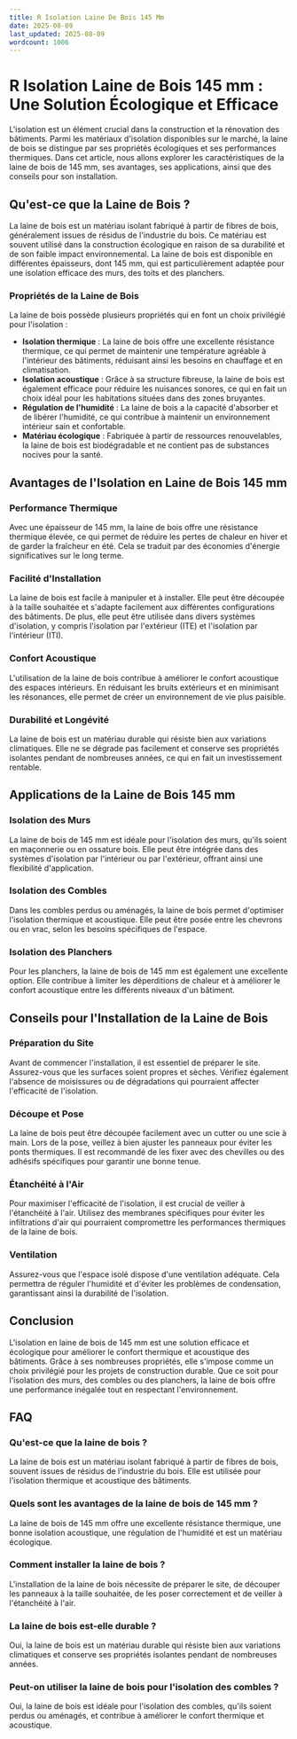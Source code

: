 ```yaml
---
title: R Isolation Laine De Bois 145 Mm
date: 2025-08-09
last_updated: 2025-08-09
wordcount: 1006
---
```


# R Isolation Laine de Bois 145 mm : Une Solution Écologique et Efficace

L'isolation est un élément crucial dans la construction et la rénovation des bâtiments. Parmi les matériaux d'isolation disponibles sur le marché, la laine de bois se distingue par ses propriétés écologiques et ses performances thermiques. Dans cet article, nous allons explorer les caractéristiques de la laine de bois de 145 mm, ses avantages, ses applications, ainsi que des conseils pour son installation.

## Qu'est-ce que la Laine de Bois ?

La laine de bois est un matériau isolant fabriqué à partir de fibres de bois, généralement issues de résidus de l'industrie du bois. Ce matériau est souvent utilisé dans la construction écologique en raison de sa durabilité et de son faible impact environnemental. La laine de bois est disponible en différentes épaisseurs, dont 145 mm, qui est particulièrement adaptée pour une isolation efficace des murs, des toits et des planchers.

### Propriétés de la Laine de Bois

La laine de bois possède plusieurs propriétés qui en font un choix privilégié pour l'isolation :

- **Isolation thermique** : La laine de bois offre une excellente résistance thermique, ce qui permet de maintenir une température agréable à l'intérieur des bâtiments, réduisant ainsi les besoins en chauffage et en climatisation.
- **Isolation acoustique** : Grâce à sa structure fibreuse, la laine de bois est également efficace pour réduire les nuisances sonores, ce qui en fait un choix idéal pour les habitations situées dans des zones bruyantes.
- **Régulation de l'humidité** : La laine de bois a la capacité d'absorber et de libérer l'humidité, ce qui contribue à maintenir un environnement intérieur sain et confortable.
- **Matériau écologique** : Fabriquée à partir de ressources renouvelables, la laine de bois est biodégradable et ne contient pas de substances nocives pour la santé.

## Avantages de l'Isolation en Laine de Bois 145 mm

### Performance Thermique

Avec une épaisseur de 145 mm, la laine de bois offre une résistance thermique élevée, ce qui permet de réduire les pertes de chaleur en hiver et de garder la fraîcheur en été. Cela se traduit par des économies d'énergie significatives sur le long terme.

### Facilité d'Installation

La laine de bois est facile à manipuler et à installer. Elle peut être découpée à la taille souhaitée et s'adapte facilement aux différentes configurations des bâtiments. De plus, elle peut être utilisée dans divers systèmes d'isolation, y compris l'isolation par l'extérieur (ITE) et l'isolation par l'intérieur (ITI).

### Confort Acoustique

L'utilisation de la laine de bois contribue à améliorer le confort acoustique des espaces intérieurs. En réduisant les bruits extérieurs et en minimisant les résonances, elle permet de créer un environnement de vie plus paisible.

### Durabilité et Longévité

La laine de bois est un matériau durable qui résiste bien aux variations climatiques. Elle ne se dégrade pas facilement et conserve ses propriétés isolantes pendant de nombreuses années, ce qui en fait un investissement rentable.

## Applications de la Laine de Bois 145 mm

### Isolation des Murs

La laine de bois de 145 mm est idéale pour l'isolation des murs, qu'ils soient en maçonnerie ou en ossature bois. Elle peut être intégrée dans des systèmes d'isolation par l'intérieur ou par l'extérieur, offrant ainsi une flexibilité d'application.

### Isolation des Combles

Dans les combles perdus ou aménagés, la laine de bois permet d'optimiser l'isolation thermique et acoustique. Elle peut être posée entre les chevrons ou en vrac, selon les besoins spécifiques de l'espace.

### Isolation des Planchers

Pour les planchers, la laine de bois de 145 mm est également une excellente option. Elle contribue à limiter les déperditions de chaleur et à améliorer le confort acoustique entre les différents niveaux d'un bâtiment.

## Conseils pour l'Installation de la Laine de Bois

### Préparation du Site

Avant de commencer l'installation, il est essentiel de préparer le site. Assurez-vous que les surfaces soient propres et sèches. Vérifiez également l'absence de moisissures ou de dégradations qui pourraient affecter l'efficacité de l'isolation.

### Découpe et Pose

La laine de bois peut être découpée facilement avec un cutter ou une scie à main. Lors de la pose, veillez à bien ajuster les panneaux pour éviter les ponts thermiques. Il est recommandé de les fixer avec des chevilles ou des adhésifs spécifiques pour garantir une bonne tenue.

### Étanchéité à l'Air

Pour maximiser l'efficacité de l'isolation, il est crucial de veiller à l'étanchéité à l'air. Utilisez des membranes spécifiques pour éviter les infiltrations d'air qui pourraient compromettre les performances thermiques de la laine de bois.

### Ventilation

Assurez-vous que l'espace isolé dispose d'une ventilation adéquate. Cela permettra de réguler l'humidité et d'éviter les problèmes de condensation, garantissant ainsi la durabilité de l'isolation.

## Conclusion

L'isolation en laine de bois de 145 mm est une solution efficace et écologique pour améliorer le confort thermique et acoustique des bâtiments. Grâce à ses nombreuses propriétés, elle s'impose comme un choix privilégié pour les projets de construction durable. Que ce soit pour l'isolation des murs, des combles ou des planchers, la laine de bois offre une performance inégalée tout en respectant l'environnement.

## FAQ

### Qu'est-ce que la laine de bois ?

La laine de bois est un matériau isolant fabriqué à partir de fibres de bois, souvent issues de résidus de l'industrie du bois. Elle est utilisée pour l'isolation thermique et acoustique des bâtiments.

### Quels sont les avantages de la laine de bois de 145 mm ?

La laine de bois de 145 mm offre une excellente résistance thermique, une bonne isolation acoustique, une régulation de l'humidité et est un matériau écologique.

### Comment installer la laine de bois ?

L'installation de la laine de bois nécessite de préparer le site, de découper les panneaux à la taille souhaitée, de les poser correctement et de veiller à l'étanchéité à l'air.

### La laine de bois est-elle durable ?

Oui, la laine de bois est un matériau durable qui résiste bien aux variations climatiques et conserve ses propriétés isolantes pendant de nombreuses années.

### Peut-on utiliser la laine de bois pour l'isolation des combles ?

Oui, la laine de bois est idéale pour l'isolation des combles, qu'ils soient perdus ou aménagés, et contribue à améliorer le confort thermique et acoustique.